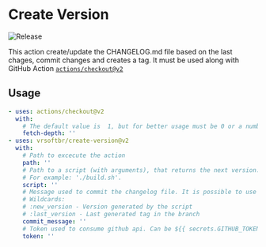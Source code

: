# Create Version

![Release](https://github.com/ricardosanfelice/create-version/workflows/Release/badge.svg)

This action create/update the CHANGELOG.md file based on the last chages, commit changes and creates a tag. It must be used along with GitHub Action [`actions/checkout@v2`](https://github.com/actions/checkout)

## Usage

```yaml
- uses: actions/checkout@v2
  with:
    # The default value is  1, but for better usage must be 0 or a number larger enough to fetch all the commits between versions
    fetch-depth: ''
- uses: vrsoftbr/create-version@v2
  with:
    # Path to excecute the action
    path: ''
    # Path to a script (with arguments), that returns the next version. This return will be used to create the tag.
    # For example: './build.sh'.
    script: ''
    # Message used to commit the changelog file. It is possible to use wildcards to gerate dynamic content.
    # Wildcards:
    # :new_version - Version generated by the script
    # :last_version - Last generated tag in the branch
    commit_message: ''
    # Token used to consume github api. Can be ${{ secrets.GITHUB_TOKEN }} or any secret with Personal Access Token
    token: ''

```
